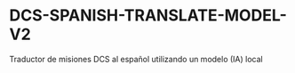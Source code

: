 # DCS-SPANISH-TRANSLATE-MODEL-V2
Traductor de misiones DCS al español utilizando un modelo (IA) local
